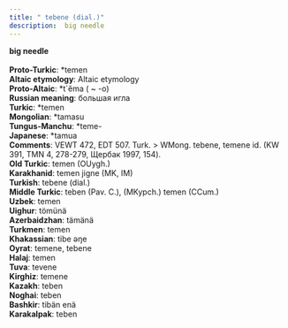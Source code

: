 ```yaml
---
title: " tebene (dial.)"
description:  big needle
---
```

<p data-pagefind-weight="0.5">
<strong> big needle</strong><br><br>
<strong>Proto-Turkic</strong>:  *temen<br>
<strong>Altaic etymology</strong>:  Altaic etymology<br>
<strong> Proto-Altaic</strong>:  *t`ĕma ( ~ -o)<br>
<strong>Russian meaning</strong>:  большая игла<br>
<strong>Turkic</strong>:  *temen<br>
<strong>Mongolian</strong>:  *tamasu<br>
<strong>Tungus-Manchu</strong>:  *teme-<br>
<strong>Japanese</strong>:  *tamua<br>
<strong>Comments</strong>:  VEWT 472, EDT 507. Turk. > WMong. tebene, temene id. (KW 391, TMN 4, 278-279, Щербак 1997, 154).<br>
<strong>Old Turkic</strong>:  temen (OUygh.)<br>
<strong>Karakhanid</strong>:  temen jigne (MK, IM)<br>
<strong>Turkish</strong>:  tebene (dial.)<br>
<strong>Middle Turkic</strong>:  teben (Pav. C.), (MKypch.) temen (CCum.)<br>
<strong>Uzbek</strong>:  temen<br>
<strong>Uighur</strong>:  tömünä<br>
<strong>Azerbaidzhan</strong>:  tämänä<br>
<strong>Turkmen</strong>:  temen<br>
<strong>Khakassian</strong>:  tibe ǝŋe<br>
<strong>Oyrat</strong>:  temene, tebene<br>
<strong>Halaj</strong>:  temen<br>
<strong>Tuva</strong>:  tevene<br>
<strong>Kirghiz</strong>:  temene<br>
<strong>Kazakh</strong>:  teben<br>
<strong>Noghai</strong>:  teben<br>
<strong>Bashkir</strong>:  tibän enä<br>
<strong>Karakalpak</strong>:  teben<br>

</p>
